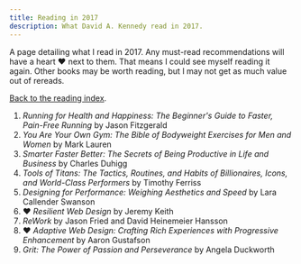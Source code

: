 ```yaml
---
title: Reading in 2017
description: What David A. Kennedy read in 2017.
---
```


A page detailing what I read in 2017. Any must-read recommendations will have a heart &hearts; next to them. That means I could see myself reading it again. Other books may be worth reading, but I may not get as much value out of rereads.

[Back to the reading index](/reading/).

1. _Running for Health and Happiness: The Beginner's Guide to Faster, Pain-Free Running_ by Jason Fitzgerald
2. _You Are Your Own Gym: The Bible of Bodyweight Exercises for Men and Women_ by Mark Lauren
3. _Smarter Faster Better: The Secrets of Being Productive in Life and Business_ by Charles Duhigg
4. _Tools of Titans: The Tactics, Routines, and Habits of Billionaires, Icons, and World-Class Performers_ by Timothy Ferriss
5. _Designing for Performance: Weighing Aesthetics and Speed_ by Lara Callender Swanson
6. &hearts; _Resilient Web Design_ by Jeremy Keith
7. _ReWork_ by Jason Fried and David Heinemeier Hansson
8. &hearts; _Adaptive Web Design: Crafting Rich Experiences with Progressive Enhancement_ by Aaron Gustafson
9. _Grit: The Power of Passion and Perseverance_ by Angela Duckworth
